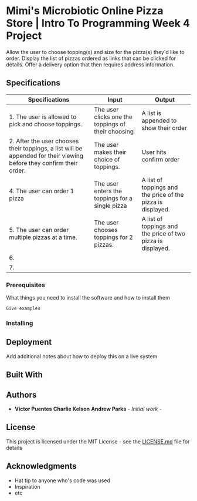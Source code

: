 
# Mimi's Microbiotic Online Pizza Store | Intro To Programming Week 4 Project
Allow the user to choose topping(s) and size for the pizza(s) they'd like to order. Display the list of pizzas ordered as links that can be clicked for details. Offer a delivery option that then requires address information.

## Specifications

|Specifications| Input | Output |
| --- | --- | --- |
|1. The user is allowed to pick and choose toppings. | The user clicks one the toppings of their choosing | A list is appended to show their order |
|2. After the user chooses their toppings, a list will be appended for their viewing before they confirm their order. | The user makes their choice of toppings.  | User hits confirm order  | A total is shown.
|4. The user can order 1 pizza  | The user enters the toppings for a single pizza    |  A list of toppings and the price of the pizza is displayed.   |
|5. The user can order multiple pizzas at a time.  |   The user chooses toppings for 2 pizzas.  |  A list of toppings and the price of two pizza is displayed.   |    |
|6.   |     |     |
|7.   |   |  |




### Prerequisites

What things you need to install the software and how to install them

```
Give examples
```

### Installing

## Deployment

Add additional notes about how to deploy this on a live system

## Built With

## Authors

* **Victor Puentes** **Charlie Kelson** **Andrew Parks** - *Initial work* -

## License

This project is licensed under the MIT License - see the [LICENSE.md](LICENSE.md) file for details

## Acknowledgments

* Hat tip to anyone who's code was used
* Inspiration
* etc
